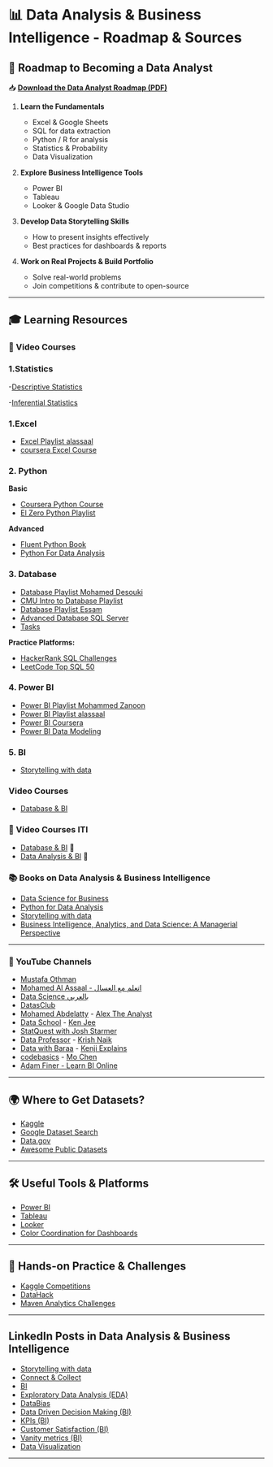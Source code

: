 # 📊 Data Analysis & Business Intelligence - Roadmap & Sources

## 🚀 Roadmap to Becoming a Data Analyst

📥 **[Download the Data Analyst Roadmap (PDF)](https://roadmap.sh/data-analyst?fl=0)**

1. **Learn the Fundamentals**
   - Excel & Google Sheets
   - SQL for data extraction
   - Python / R for analysis
   - Statistics & Probability
   - Data Visualization
   
2. **Explore Business Intelligence Tools**
   - Power BI
   - Tableau
   - Looker & Google Data Studio

3. **Develop Data Storytelling Skills**
   - How to present insights effectively
   - Best practices for dashboards & reports

4. **Work on Real Projects & Build Portfolio**
   - Solve real-world problems
   - Join competitions & contribute to open-source

---

## 🎓 Learning Resources 

### 🎥 Video Courses

### 1.Statistics
-[Descriptive Statistics](https://www.youtube.com/playlist?list=PLtsZ69x5q-X_MJj_iwBwpJaLg_C6JGiWW)

-[Inferential Statistics](https://www.youtube.com/playlist?list=PLtsZ69x5q-X9usunWeDQe6wOGIPUSZrdA)

### 1.Excel  
- [Excel Playlist alassaal](https://www.youtube.com/watch?v=mV8s55-6mag&list=PLXlHqMRg9lAbetpJy3ePXsN0sj9Zs-pvT)
- [coursera Excel Course](https://www.coursera.org/learn/from-excel-to-power-bi?irclickid=w3eW4ZQYXxyKRHRTdeXVu1QiUks3Yj0GAW8oU80&irgwc=1&utm_medium=partners&utm_source=impact&utm_campaign=3310965&utm_content=b2c&utm_campaignid=MLTUT&utm_term=14726_CR_1164545_)

### 2. Python  
**Basic**  
- [Coursera Python Course](https://coursera.org/learn/python) 
- [El Zero Python Playlist](https://youtube.com/playlist?list=PLDoPjvoNmBAyE_gei5d18qkfIe-Z8mocs) 

**Advanced**  

- [Fluent Python Book](https://github.com/piyusharma95/gyaan_ke_panne/blob/master/Fluent%20Python%20Clear%20Concise%20and%20Effective%20Programming.pdf)  
- [Python For Data Analysis](https://www.youtube.com/playlist?list=PLuRv1IekA3YXuwihyXSL7KonzQG6rk5TJ)

### 3. Database 

- [Database Playlist Mohamed Desouki](https://www.youtube.com/playlist?list=PL1DUmTEdeA6J6oDLTveTt4Z7E5qEfFluE)
- [CMU Intro to Database Playlist](https://youtube.com/playlist?list=PLSE8ODhjZXjYDBpQnSymaectKjxCy6BYq)
- [Database Playlist Essam](https://www.youtube.com/playlist?list=PL4n1Qos4Tb6RP_OovpgjoHLkCVaYFy-aj)
- [ Advanced Database SQL Server](https://www.youtube.com/watch?v=nUiuyejbemc&list=PLoRh0POuk1Rw-BZU-DPI6cA_c5W9_2uF_)
- [Tasks](https://drive.google.com/drive/u/0/folders/1pt_I5AoF85jDwd9j8MZwrO-sNp_JP1n1?fbclid=IwZXh0bgNhZW0CMTEAAR0iT0KETBkBlMakXe2Uu_OAfo8xDfE0gC8C_xXc8wC9P3aHrKb7jjGSOwQ_aem_aY3q9dDyqNUw1qz2tnv2Kw)

**Practice Platforms:**  

  - [HackerRank SQL Challenges](https://www.hackerrank.com/domains/sql)  
  - [LeetCode Top SQL 50](https://leetcode.com/studyplan/top-sql-50/)

### 4. Power BI
- [Power BI Playlist Mohammed Zanoon](https://www.youtube.com/@ZanoonLab)
- [Power BI Playlist alassaal](https://www.youtube.com/watch?v=v_re3WCPOjI&list=PLXlHqMRg9lAZPJ5loaPck60I91kAwMhT3)
- [Power BI Coursera](https://www.coursera.org/learn/data-analysis-and-visualization-with-power-bi?irclickid=w3eW4ZQYXxyKRHRTdeXVu1QiUks3YlS3AW8oU80&irgwc=1&utm_medium=partners&utm_source=impact&utm_campaign=3310965&utm_content=b2c&utm_campaignid=MLTUT&utm_term=14726_CR_1164545)
- [Power BI Data Modeling](https://www.youtube.com/playlist?list=PLMGnA_WX4s90NGG_O-2m7Pn5Pq1_ieNdy)

### 5. BI
- [Storytelling with data](https://www.youtube.com/watch?v=sKOPyCIGvwQ)

###  Video Courses
- [Database & BI](https://www.linkedin.com/posts/mohamed-elsaid-a4004b273_%D8%A8%D8%A7%D9%84%D9%86%D8%B3%D8%A8%D9%87-%D9%84%D8%A7%D8%AE%D9%88%D8%A7%D9%86%D8%A7-%D8%A7%D9%84%D9%8A-%D8%A8%D9%8A%D8%B0%D8%A7%D9%83%D8%B1%D9%88%D8%A7-%F0%9D%97%97%F0%9D%97%AE%F0%9D%98%81%F0%9D%97%AE%F0%9D%97%AF%F0%9D%97%AE-activity-7226201046325334016-V5HC?utm_source=social_share_send&utm_medium=member_desktop_web&rcm=ACoAAD0Z5_oBlTRbqTqjU1bq2lzQ_SMlsHxfhRs) 

### 🎥 Video Courses ITI
- [Database & BI](https://drive.google.com/drive/folders/1uD8v_GzZISD6TacXAFoCieMIso1Uy2s-) 📂
- [Data Analysis & BI](https://mega.nz/folder/kp5RFACR#tEcE-S38Bfkjim7gBp4e9Q) 📂

### 📚 Books on Data Analysis & Business Intelligence
- [Data Science for Business](https://www.advisory21.com.mt/wp-content/uploads/2023/05/Data-Science-for-Business.pdf)
- [Python for Data Analysis](https://wesmckinney.com/book/)
- [Storytelling with data](https://archive.org/details/storytellingwith0000knaf?utm_source=chatgpt.com)
- [Business Intelligence, Analytics, and Data Science: A Managerial Perspective](https://archive.org/details/20210102_20210102_2233/%D8%B0%D9%83%D8%A7%D8%A1%20%D8%A7%D9%84%D8%A3%D8%B9%D9%85%D8%A7%D9%84%20%D9%88%D8%A7%D9%84%D8%AA%D8%AD%D9%84%D9%8A%D9%84%D8%A7%D8%AA%20%D9%88%D8%B9%D9%84%D9%85%20%D8%A7%D9%84%D8%A8%D9%8A%D8%A7%D9%86%D8%A7%D8%AA/)

---

### 🎥 YouTube Channels


- [Mustafa Othman](https://lnkd.in/d64mSUvv)
- [Mohamed Al Assaal - اتعلم مع العسال](https://lnkd.in/dnNEFQ3f)
- [Data Science بالعربي](https://lnkd.in/dvyxjzHV)
- [DatasClub](https://lnkd.in/dKq4Sf_K)
- [Mohamed Abdelatty](https://lnkd.in/drTrQhjx) - [Alex The Analyst](https://lnkd.in/dBiRsJ9e)
- [Data School](https://lnkd.in/drP9c_3q) - [Ken Jee](https://lnkd.in/dj8B_35c)
- [StatQuest with Josh Starmer](https://lnkd.in/dv7ysPwt)
- [Data Professor](https://lnkd.in/dJEV2HW6) - [Krish Naik](https://lnkd.in/dKqsZijf)
- [Data with Baraa](https://lnkd.in/dy_PUHyn) - [Kenji Explains](https://lnkd.in/dbyETwdy)
- [codebasics](https://lnkd.in/dJfTfU-3) - [Mo Chen](https://lnkd.in/drrEPKeA)
- [Adam Finer - Learn BI Online](https://lnkd.in/dGpCzQT3)

---
## 🌍 Where to Get Datasets?
- [Kaggle](https://www.kaggle.com/)
- [Google Dataset Search](https://datasetsearch.research.google.com/)
- [Data.gov](https://www.data.gov/)
- [Awesome Public Datasets](https://github.com/awesomedata/awesome-public-datasets)

---

## 🛠️ Useful Tools & Platforms
- [Power BI](https://powerbi.microsoft.com/)
- [Tableau](https://www.tableau.com/)
- [Looker](https://cloud.google.com/looker)
- [Color Coordination for Dashboards](https://coolors.co/)

---

## 💼 Hands-on Practice & Challenges
- [Kaggle Competitions](https://www.kaggle.com/competitions)
- [DataHack](https://datahack.analyticsvidhya.com/)
- [Maven Analytics Challenges](https://mavenanalytics.io/)

---

##  LinkedIn Posts in Data Analysis & Business Intelligence 
- [Storytelling with data]([#](https://www.linkedin.com/posts/mohammed-adham-936381247_aesaevaesaeyaesabraepaesaeqaeyaepaeuaepaes-activity-7300870125518254080-8OUd?utm_source=social_share_send&utm_medium=member_desktop_web&rcm=ACoAAD0Z5_oBlTRbqTqjU1bq2lzQ_SMlsHxfhRs))
- [Connect & Collect](https://www.linkedin.com/posts/mohammed-adham-936381247_aesaevaesaeyaesabraepaesaeqaeyaepaeuaepaes-activity-7301344449685549056-kJ4I?utm_source=social_share_send&utm_medium=member_desktop_web&rcm=ACoAAD0Z5_oBlTRbqTqjU1bq2lzQ_SMlsHxfhRs)
- [BI](https://www.linkedin.com/posts/mohammed-adham-936381247_aesaevaesaeyaesabraepaesaeqaeyaepaeuaepaes-activity-7301603347252338689-7CWK?utm_source=social_share_send&utm_medium=member_desktop_web&rcm=ACoAAD0Z5_oBlTRbqTqjU1bq2lzQ_SMlsHxfhRs)
- [Exploratory Data Analysis (EDA)](https://www.linkedin.com/posts/mohammed-adham-936381247_aesaevaesaeyaesabraepaesaeqaeyaepaeuaepaes-activity-7302074030629507074-94cp?utm_source=social_share_send&utm_medium=member_desktop_web&rcm=ACoAAD0Z5_oBlTRbqTqjU1bq2lzQ_SMlsHxfhRs)
- [DataBias](https://www.linkedin.com/posts/mohammed-adham-936381247_databias-dataanalysis-smartdecisions-activity-7303219093208285184-bLvn?utm_source=social_share_send&utm_medium=member_desktop_web&rcm=ACoAAD0Z5_oBlTRbqTqjU1bq2lzQ_SMlsHxfhRs)
- [Data Driven Decision Making (BI)](https://www.linkedin.com/posts/mohammed-adham-936381247_aetaeuabraepaesaezaeqaetabraesaesaeqaezaepaez-activity-7305246917322559490-HCyS?utm_source=social_share_send&utm_medium=member_desktop_web&rcm=ACoAAD0Z5_oBlTRbqTqjU1bq2lzQ_SMlsHxfhRs)
- [KPIs (BI)](https://www.linkedin.com/posts/mohammed-adham-936381247_aetaeuabraepaesaezaeqaetabraesaesaeqaezaepaez-activity-7305679006618550272-B1l3?utm_source=social_share_send&utm_medium=member_desktop_web&rcm=ACoAAD0Z5_oBlTRbqTqjU1bq2lzQ_SMlsHxfhRs)
- [Customer Satisfaction (BI)](https://www.linkedin.com/posts/mohammed-adham-936381247_aesaevaesaeyaesabraepaesaeqaeyaepaeuaepaes-activity-7307920301969797122-wI6y?utm_source=social_share_send&utm_medium=member_desktop_web&rcm=ACoAAD0Z5_oBlTRbqTqjU1bq2lzQ_SMlsHxfhRs)
- [Vanity metrics (BI)](https://www.linkedin.com/posts/mohammed-adham-936381247_aesaevaesaeyaesabraepaesaeqaeyaepaeuaepaes-activity-7308461665275052033-JFRz?utm_source=social_share_send&utm_medium=member_desktop_web&rcm=ACoAAD0Z5_oBlTRbqTqjU1bq2lzQ_SMlsHxfhRs)
- [Data Visualization](https://www.linkedin.com/posts/mohammed-adham-936381247_aesaevaesaeyaesabraepaesaeqaeyaepaeuaepaes-activity-7309627069653553152-ycvP?utm_source=social_share_send&utm_medium=member_desktop_web&rcm=ACoAAD0Z5_oBlTRbqTqjU1bq2lzQ_SMlsHxfhRs)
---


